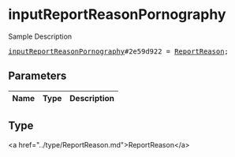 # inputReportReasonPornography

Sample Description

<pre>
<a href="../constructor/inputReportReasonPornography.md">inputReportReasonPornography</a>#2e59d922 = <a href="../type/ReportReason.md">ReportReason</a>;
</pre>

## Parameters

| Name | Type | Description |
|------|:----:|-------------|

## Type

&lt;a href=&#34;../type/ReportReason.md&#34;&gt;ReportReason&lt;/a&gt;
